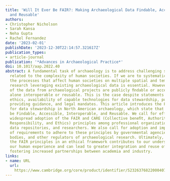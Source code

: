 ```yaml
---
title: 'Will It Ever Be FAIR?: Making Archaeological Data Findable, Accessible, Interoperable,
  and Reusable'
authors:
- Christopher Nicholson
- Sarah Kansa
- Neha Gupta
- Rachel Fernandez
date: '2023-02-01'
publishDate: '2023-12-30T22:14:57.321617Z'
publication_types:
- article-journal
publication: '*Advances in Archaeological Practice*'
doi: 10.1017/aap.2022.40
abstract: A fundamental task of archaeology is to address challenging scientiﬁc questions
  related to the complexity of human societies. If we are to systematically understand
  the processes that affect human societies on multiple spatial and temporal scales,
  research leveraging existing archaeological data is essential. However, only a fraction
  of the data from archaeological projects are publicly ﬁndable or accessible, let
  alone interoperable or reusable. This is the case despite statements of disciplinary
  ethics, availability of capable technologies for data stewardship, publications
  providing guidance, and legal mandates. This article introduces the FAIR principles
  for data stewardship in North American archaeology, which state that data should
  be Findable, Accessible, Interoperable, and Reusable. We call for efforts to promote
  widespread adoption of the FAIR and CARE (Collective beneﬁt, Authority to control,
  Responsibility, and Ethics) principles among professional organizations, publishers,
  data repositories, and researchers. We also call for adoption and implementation
  of requirements to adhere to these principles by governmental agencies, funding
  bodies, and other regulators of archaeological research. Ultimately, adoption of
  the FAIR principles in an ethical framework contributes to our understanding of
  our human experience and can lead to greater integration and reuse of research results,
  fostering increased partnerships between academia and industry.
links:
- name: URL
  url: 
    https://www.cambridge.org/core/product/identifier/S2326376822000407/type/journal_article
---
```

